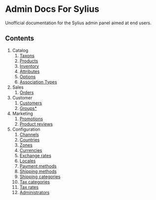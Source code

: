 # Admin Docs For Sylius
Unofficial documentation for the Sylius admin panel aimed at end users.

## Contents

1. Catalog
    1. [Taxons](Catalog/Taxons.md)
    2. [Products](Catalog/Products.md)
    3. [Inventory](Catalog/Inventory.md)
    4. [Attributes](Catalog/Attributes.md)
    5. [Options](Catalog/Options.md)
    6. [Association Types](Catalog/Associations.md)
2. Sales
    1. [Orders](Sales/Orders.md)
3. Customer
    1. [Customers](Customer/Customers.md)
    2. [Groups*](#)
4. Marketing
    1. [Promotions](Marketing/Promotions.md)
    2. [Product reviews](Marketing/Product-Reviews.md)
5. Configuration
    1. [Channels](Configuration/Channels.md)
    2. [Countries](Configuration/Coutries.md)
    3. [Zones](Configuration/Zones.md)
    4. [Currencies](Configuration/Currencies.md)
    5. [Exchange rates](Configuration/Exchange-Rates.md)
    6. [Locales](Configuration/Locales.md)
    7. [Payment methods](Configuration/Payment-Methods.md)
    8. [Shipping methods](Configuration/Shipping-Methods.md)
    9. [Shipping categories](Configuration/Shipping-Categories.md)
    10. [Tax categories](Configuration/Tax-Categories.md)
    11. [Tax rates](Configuration/Tax-Rates.md)
    12. [Administrators](Configuration/Administrators.md)
